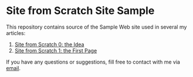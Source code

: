 # Site from Scratch Site Sample

This repository contains source of the Sample Web site used in several my articles:

1. [Site from Scratch 0: the Idea](http://www.yushchenko.name/blog/site-from-scratch-0-introduction)
2. [Site from Scratch 1: the First Page](http://www.yushchenko.name/blog/site-from-scratch-1-the-first-page)

If you have any questions or suggestions, fill free to contact with me via [email](mailto:valery@yushchenko.name).



